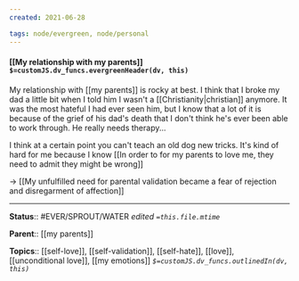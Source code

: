```yaml
---
created: 2021-06-28

tags: node/evergreen, node/personal
---
```


#### [[My relationship with my parents]] `$=customJS.dv_funcs.evergreenHeader(dv, this)`

My relationship with [[my parents]] is rocky at best. I think that I broke my dad a little bit when I told him I wasn't a [[Christianity|christian]] anymore. It was the most hateful I had ever seen him, but I know that a lot of it is because of the grief of his dad's death that I don't think he's ever been able to work through. He really needs therapy... 

I think at a certain point you can't teach an old dog new tricks. It's kind of hard for me because I know [[In order to for my parents to love me, they need to admit they might be wrong]]

 -> [[My unfulfilled need for parental validation became a fear of rejection and disregarment of affection]]

---

**Status**:: #EVER/SPROUT/WATER 
*edited `=this.file.mtime`*

**Parent**:: [[my parents]]

**Topics**:: [[self-love]], [[self-validation]], [[self-hate]], [[love]], [[unconditional love]], [[my emotions]]
*`$=customJS.dv_funcs.outlinedIn(dv, this)`*
